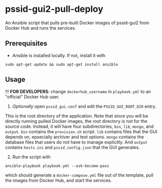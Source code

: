 # pssid-gui2-pull-deploy
An Ansible script that pulls pre-built Docker images of pssid-gui2 from Docker Hub
and runs the services.

## Prerequisites
* Ansible is installed locally. If not, install it with
```
sudo apt-get update && sudo apt-get install ansible
```

## Usage
!!! **FOR DEVELOPERS**: change `dockerhub_username` in `playbook.yml` to 
an "official" Docker Hub user.

1. *Optionally* open `pssid_gui.conf` and edit the `PSSID_GUI_ROOT_DIR` entry. 

This is the root directory of the application. 
Note that since you will be directly running
pulled Docker images, the root directory is not for the source code. Instead, it 
will have four subdirectories, `bin`, `lib`, `mongo`, and `output`. `bin` contains
the `provision.sh` script. `lib` contains files that the GUI depends on, epsecially
archiver and test options. `mongo` contains the database files that users do not 
have to manage explicitly. And `output` contains `hosts.ini` and `pssid_config.json`
that the GUI generates.

2. Run the script with
```
ansible-playbook playbook.yml --ask-become-pass
```
which should generate a `docker-compose.yml` file out of the template, pull the 
images from Docker Hub, and start the services.
